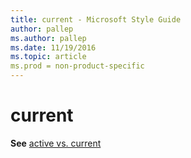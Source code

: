 ```yaml
---
title: current - Microsoft Style Guide
author: pallep
ms.author: pallep
ms.date: 11/19/2016
ms.topic: article
ms.prod = non-product-specific
---
```


# current

**See** [active vs. current](https://worldready.cloudapp.net/Styleguide/Read?id=2700&topicid=32279)
